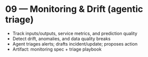 # 09 — Monitoring & Drift (agentic triage)

- Track inputs/outputs, service metrics, and prediction quality
- Detect drift, anomalies, and data quality breaks
- Agent triages alerts; drafts incident/update; proposes action
- Artifact: monitoring spec + triage playbook
